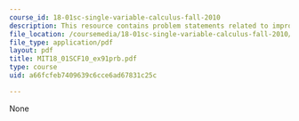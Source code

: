 ```yaml
---
course_id: 18-01sc-single-variable-calculus-fall-2010
description: This resource contains problem statements related to improper integrals.
file_location: /coursemedia/18-01sc-single-variable-calculus-fall-2010/a66fcfeb7409639c6cce6ad67831c25c_MIT18_01SCF10_ex91prb.pdf
file_type: application/pdf
layout: pdf
title: MIT18_01SCF10_ex91prb.pdf
type: course
uid: a66fcfeb7409639c6cce6ad67831c25c

---
```

None